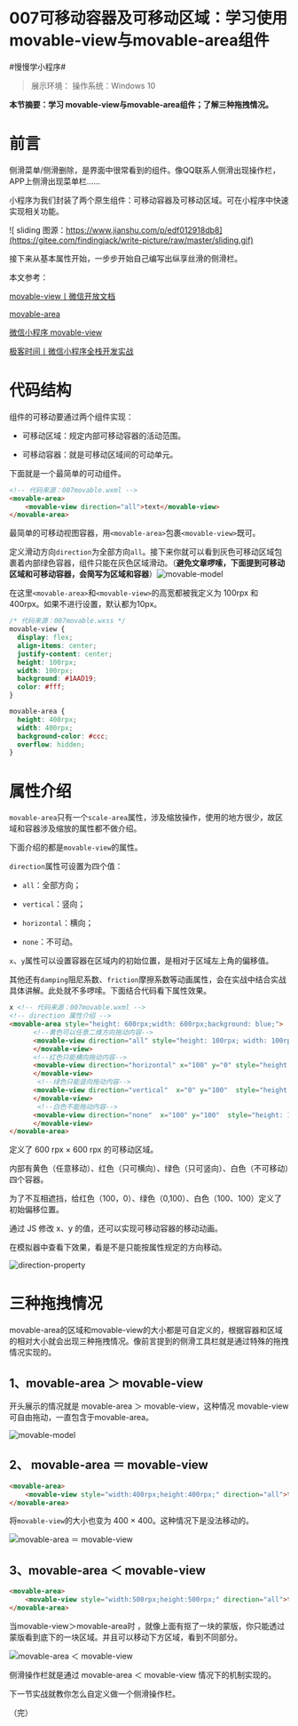 # 007可移动容器及可移动区域：学习使用movable-view与movable-area组件

#慢慢学小程序#

> 展示环境：
> 操作系统：Windows 10 

**本节摘要：学习 movable-view与movable-area组件；了解三种拖拽情况。**

# 前言

侧滑菜单/侧滑删除，是界面中很常看到的组件。像QQ联系人侧滑出现操作栏，APP上侧滑出现菜单栏……

小程序为我们封装了两个原生组件：可移动容器及可移动区域。可在小程序中快速实现相关功能。

![ sliding 图源：https://www.jianshu.com/p/edf012918db8](https://gitee.com/findingjack/write-picture/raw/master/sliding.gif)

接下来从基本属性开始，一步步开始自己编写出纵享丝滑的侧滑栏。

本文参考：

[movable-view丨微信开放文档](https://developers.weixin.qq.com/miniprogram/dev/component/movable-view.html)

[movable-area](https://developers.weixin.qq.com/miniprogram/dev/component/movable-area.html)

[微信小程序 movable-view](https://blog.csdn.net/ufo00001/article/details/72637500)

[极客时间丨微信小程序全栈开发实战](https://time.geekbang.org/course/detail/100052401-241498)

# 代码结构

组件的可移动要通过两个组件实现：

- 可移动区域：规定内部可移动容器的活动范围。

- 可移动容器：就是可移动区域间的可动单元。

下面就是一个最简单的可动组件。

```html
<!-- 代码来源：007movable.wxml -->
<movable-area>
	<movable-view direction="all">text</movable-view>
</movable-area>
```

最简单的可移动视图容器，用`<movable-area>`包裹`<movable-view>`既可。

定义滑动方向`direction`为全部方向`all`。接下来你就可以看到灰色可移动区域包裹着内部绿色容器，组件只能在灰色区域滑动。（**避免文章啰嗦，下面提到可移动区域和可移动容器，会简写为区域和容器**）![movable-model](https://gitee.com/findingjack/write-picture/raw/master/movable-model.gif)

在这里`<movable-area>`和`<movable-view>`的高宽都被我定义为 100rpx 和 400rpx。如果不进行设置，默认都为10px。

```css
/* 代码来源：007movable.wxss */
movable-view {
  display: flex;
  align-items: center;
  justify-content: center;
  height: 100rpx;
  width: 100rpx;
  background: #1AAD19;
  color: #fff;
}

movable-area {
  height: 400rpx;
  width: 400rpx;
  background-color: #ccc;
  overflow: hidden;
}
```

# 属性介绍

`movable-area`只有一个`scale-area`属性，涉及缩放操作，使用的地方很少，故区域和容器涉及缩放的属性都不做介绍。

下面介绍的都是`movable-view`的属性。

`direction`属性可设置为四个值：

- `all`：全部方向；

- `vertical`：竖向；

- `horizontal`：横向；

- `none`：不可动。

`x`、`y`属性可以设置容器在区域内的初始位置，是相对于区域左上角的偏移值。

其他还有`damping`阻尼系数、`friction`摩擦系数等动画属性，会在实战中结合实战具体讲解。此处就不多啰嗦。下面结合代码看下属性效果。

```html
x <!-- 代码来源：007movable.wxml -->
<!-- direction 属性介绍 -->
<movable-area style="height: 600rpx;width: 600rpx;background: blue;">
      <!--黄色可以任意二维方向拖动内容-->
      <movable-view direction="all" style="height: 100rpx; width: 100rpx; background: yellow;border-radius:30px">
      </movable-view>
      <!--红色只能横向拖动内容-->
      <movable-view direction="horizontal" x="100" y="0" style="height: 100rpx; width: 100rpx; background: red;">
      </movable-view>
       <!--绿色只能竖向拖动内容-->
      <movable-view direction="vertical"  x="0" y="100"  style="height: 100rpx; width: 100rpx; background: #0f0;">
      </movable-view>
       <!--白色不能拖动内容-->
      <movable-view direction="none"  x="100" y="100"  style="height: 100rpx; width: 100rpx; background: #fff;border-radius:30px">
      </movable-view>
</movable-area>
```

定义了 600 rpx × 600 rpx 的可移动区域。

内部有黄色（任意移动）、红色（只可横向）、绿色（只可竖向）、白色（不可移动）四个容器。

为了不互相遮挡，给红色（100，0）、绿色（0,100）、白色（100、100）定义了初始偏移位置。

通过 JS 修改 x、y 的值，还可以实现可移动容器的移动动画。

在模拟器中查看下效果，看是不是只能按属性规定的方向移动。

![direction-property](https://gitee.com/findingjack/write-picture/raw/master/direction-property.gif)

# 三种拖拽情况

movable-area的区域和movable-view的大小都是可自定义的，根据容器和区域的相对大小就会出现三种拖拽情况。像前言提到的侧滑工具栏就是通过特殊的拖拽情况实现的。

## 1、movable-area ＞ movable-view

开头展示的情况就是 movable-area ＞ movable-view，这种情况 movable-view 可自由拖动，一直包含于movable-area。

![movable-model](https://gitee.com/findingjack/write-picture/raw/master/movable-model.gif)

## 2、 movable-area ＝ movable-view

```HTML
<movable-area>
	<movable-view style="width:400rpx;height:400rpx;" direction="all">text</movable-view>
</movable-area>
```

将`movable-view`的大小也变为 400 × 400。这种情况下是没法移动的。

![movable-area ＝ movable-view](https://gitee.com/findingjack/write-picture/raw/master/movable-area%20%EF%BC%9D%20movable-view.gif)

## 3、movable-area ＜ movable-view

```html
<movable-area>
	<movable-view style="width:500rpx;height:500rpx;" direction="all">text</movable-view>
</movable-area>
```

当movable-view＞movable-area时 ，就像上面有抠了一块的蒙版，你只能透过蒙版看到底下的一块区域。并且可以移动下方区域，看到不同部分。

![movable-area ＜ movable-view](https://gitee.com/findingjack/write-picture/raw/master/movable-area%20%EF%BC%9C%20movable-view.gif)

侧滑操作栏就是通过 movable-area ＜ movable-view 情况下的机制实现的。

下一节实战就教你怎么自定义做一个侧滑操作栏。

（完）
